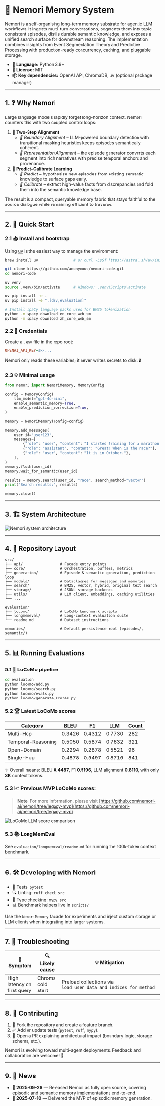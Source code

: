 # 🧠 Nemori Memory System

Nemori is a self-organising long-term memory substrate for agentic LLM workflows. It ingests multi-turn conversations, segments them into topic-consistent episodes, distils durable semantic knowledge, and exposes a unified search surface for downstream reasoning. The implementation combines insights from Event Segmentation Theory and Predictive Processing with production-ready concurrency, caching, and pluggable storage.

- **🐍 Language:** Python 3.9+
- **📜 License:** MIT
- **📦 Key dependencies:** OpenAI API, ChromaDB, uv (optional package manager)

---

## 1. ❓ Why Nemori

Large language models rapidly forget long-horizon context. Nemori counters this with two coupled control loops:

1. **🔄 Two-Step Alignment**
   - *🎯 Boundary Alignment* – LLM-powered boundary detection with transitional masking heuristics keeps episodes semantically coherent.
   - *📝 Representation Alignment* – the episode generator converts each segment into rich narratives with precise temporal anchors and provenance.
2. **🔮 Predict–Calibrate Learning**
   - *💭 Predict* – hypothesise new episodes from existing semantic knowledge to surface gaps early.
   - *🎯 Calibrate* – extract high-value facts from discrepancies and fold them into the semantic knowledge base.

The result is a compact, queryable memory fabric that stays faithful to the source dialogue while remaining efficient to traverse.

---

## 2. 🚀 Quick Start

### 2.1 📥 Install and bootstrap

Using [uv](https://github.com/astral-sh/uv) is the easiest way to manage the environment:

```bash
brew install uv                # or curl -LsSf https://astral.sh/uv/install.sh | sh

git clone https://github.com/anonymous/nemori-code.git
cd nemori-code

uv venv
source .venv/bin/activate      # Windows: .venv\Scripts\activate

uv pip install -e .
uv pip install -e ".[dev,evaluation]"

# Install spaCy language packs used for BM25 tokenization
python -m spacy download en_core_web_sm
python -m spacy download zh_core_web_sm
```

### 2.2 🔑 Credentials

Create a `.env` file in the repo root:

```ini
OPENAI_API_KEY=sk-...
```

Nemori only reads these variables; it never writes secrets to disk. 🔒

### 2.3 💡 Minimal usage

```python
from nemori import NemoriMemory, MemoryConfig

config = MemoryConfig(
    llm_model="gpt-4o-mini",
    enable_semantic_memory=True,
    enable_prediction_correction=True,
)

memory = NemoriMemory(config=config)

memory.add_messages(
    user_id="user123",
    messages=[
        {"role": "user", "content": "I started training for a marathon in Seattle."},
        {"role": "assistant", "content": "Great! When is the race?"},
        {"role": "user", "content": "It is in October."},
    ],
)
memory.flush(user_id)
memory.wait_for_semantic(user_id)

results = memory.search(user_id, "race", search_method="vector")
print("Search results:", results)

memory.close()
```

---

## 3. 🏗️ System Architecture

![Nemori system architecture](assets/nemori_system.png)

---

## 4. 📂 Repository Layout

```
src/
├── api/                 # Facade entry points
├── core/                # Orchestration, buffers, metrics
├── generation/          # Episode & semantic generation, prediction loop
├── models/              # Dataclasses for messages and memories
├── search/              # BM25, vector, hybrid, original text search
├── storage/             # JSONL storage backends
├── utils/               # LLM client, embeddings, caching utilities
└── ...

evaluation/
├── locomo/              # LoCoMo benchmark scripts
├── longmemeval/         # Long-context evaluation suite
└── readme.md            # Dataset instructions

memories/                # Default persistence root (episodes/, semantic/)
```

---

## 5. 📊 Running Evaluations

### 5.1 🔧 LoCoMo pipeline

```bash
cd evaluation
python locomo/add.py
python locomo/search.py
python locomo/evals.py
python locomo/generate_scores.py
```

### 5.2 🏆 Latest LoCoMo scores

| Category | BLEU | F1 | LLM | Count |
|----------|------|----|-----|-------|
| Multi-Hop | 0.3426 | 0.4312 | 0.7730 | 282 |
| Temporal-Reasoning | 0.5050 | 0.5874 | 0.7632 | 321 |
| Open-Domain | 0.2294 | 0.2878 | 0.5521 | 96 |
| Single-Hop | 0.4878 | 0.5497 | 0.8716 | 841 |

✨ Overall means: BLEU **0.4487**, F1 **0.5196**, LLM alignment **0.8110**, with only **3K** context tokens. 


### 5.3 📈 Previous MVP LoCoMo scores:

> **Note:** For more information, please visit [https://github.com/nemori-ai/nemori/tree/legacy-mvp](https://github.com/nemori-ai/nemori/tree/legacy-mvp)  

![LoCoMo LLM score comparison](assets/locomo-scores.png)

### 5.3 📚 LongMemEval

See `evaluation/longmemeval/readme.md` for running the 100k-token context benchmark.

---

## 6. 🛠️ Developing with Nemori

- 🧪 Tests: `pytest`
- 🔍 Linting: `ruff check src`
- 📝 Type checking: `mypy src`
- 📊 Benchmark helpers live in `scripts/`

Use the `NemoriMemory` facade for experiments and inject custom storage or LLM clients when integrating into larger systems.

---

## 7. 🔧 Troubleshooting

| 🚨 Symptom | 🔍 Likely cause | 💡 Mitigation |
|---------|--------------|------------|
| High latency on first query | Chroma cold start | Preload collections via `load_user_data_and_indices_for_method` |

---

## 8. 🤝 Contributing

1. 🍴 Fork the repository and create a feature branch.
2. ✅ Add or update tests (`pytest`, `ruff`, `mypy`).
3. 🚀 Open a PR explaining architectural impact (boundary logic, storage schema, etc.).

Nemori is evolving toward multi-agent deployments. Feedback and collaboration are welcome! 💬

---
## 9. 📰 News

- **🎉 2025-09-26** — Released Nemori as fully open source, covering episodic and semantic memory implementations end-to-end.
- **🏁 2025-07-10** — Delivered the MVP of episodic memory generation.
